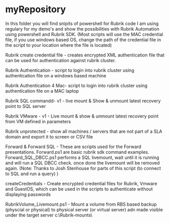 # myRepository
In this folder you will find snipits of powershell for Rubrik code I am using regulary for my demo's and show the possibilities with Rubrik Automation using powershell  and Rubrik SDK.
(Most scripts will use the MAC credential file, if you use windows based OS, change the path of the credential file in the script to your location where the file is located)

Rubrik create credential file - 
creates encrypted XML authentication file that can be used for authentication against rubrik cluster.

Rubrik Authentication - 
script to login into rubrik cluster using authentication file on a windows based machine

Rubrik Authentication 4 Mac- 
script to login into rubrik cluster using authentication file on a MAC laptop

Rubrik SQL commandd-
v1 - live mount & Show & unmount latest recovery point to SQL server

Rubrik VMware - 
v1 - Live mount & show & unmount latest recovery point from VM defined in parameters

Rubrik unprotected -
show all machines / servers that are not part of a SLA domain and export it to screen or CSV file

Forward & Forward SQL - 
These are scripts used for the Forward presentations. Forward.ps1 are basic rubrik sdk command examples.
Forward_SQL_DBCC.ps1 performs a SQL livemount, wait until it is running and will run a SQL DBCC check. once done the livemount will be removed again.
(Note: Thanks to Josh Stenhouse for parts of this script (to connect to SQL and run a query) )

createCredentials - 
Create encrypted credential files for Rubrik, Vmware and GuestOS, which can be used in the scripts to authenticate without displaying passwords

RubrikVolume_Livemount.ps1 - 
Mount a volume from RBS based backup (physcial or physical) to physical server (or virtual server) adn made visible under the target server c:\Rubrik-mounts\ 


